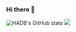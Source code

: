### Hi there 👋

<!--
**HADB/HADB** is a ✨ _special_ ✨ repository because its `README.md` (this file) appears on your GitHub profile.

Here are some ideas to get you started:

- 🔭 I’m currently working on ...
- 🌱 I’m currently learning ...
- 👯 I’m looking to collaborate on ...
- 🤔 I’m looking for help with ...
- 💬 Ask me about ...
- 📫 How to reach me: ...
- 😄 Pronouns: ...
- ⚡ Fun fact: ...
-->

![HADB's GitHub stats](https://github-readme-stats.vercel.app/api?username=HADB&count_private=true&theme=vue-dark)
![](https://github-profile-trophy.vercel.app/?username=HADB&theme=onedark)
